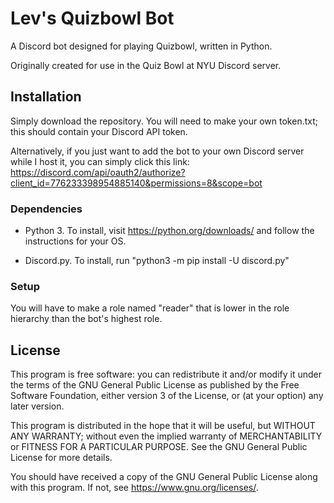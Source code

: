 # Lev's Quizbowl Bot

A Discord bot designed for playing Quizbowl,
written in Python.

Originally created for use in the Quiz Bowl at NYU Discord server. 

## Installation

Simply download the repository. You will need to make your own token.txt; 
this should contain your Discord API token.

Alternatively, if you just want to add the bot to your own Discord 
server while I host it, you can simply click this link: 
https://discord.com/api/oauth2/authorize?client_id=776233398954885140&permissions=8&scope=bot

### Dependencies

* Python 3. To install, visit https://python.org/downloads/ and follow the instructions for your OS.

* Discord.py. To install, run "python3 -m pip install -U discord.py"

### Setup

You will have to make a role named "reader" that is lower in the role hierarchy than the bot's highest role.

## License
This program is free software: you can redistribute it and/or modify
it under the terms of the GNU General Public License as published by
the Free Software Foundation, either version 3 of the License, or
(at your option) any later version.

This program is distributed in the hope that it will be useful,
but WITHOUT ANY WARRANTY; without even the implied warranty of
MERCHANTABILITY or FITNESS FOR A PARTICULAR PURPOSE.  See the
GNU General Public License for more details.

You should have received a copy of the GNU General Public License
along with this program.  If not, see <https://www.gnu.org/licenses/>.
